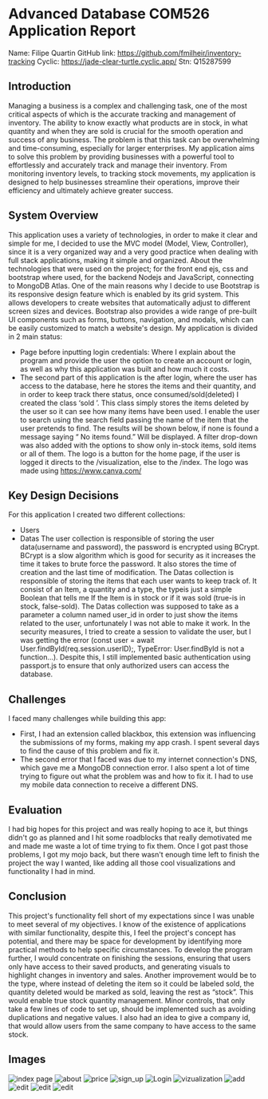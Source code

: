 # Advanced Database COM526 Application Report

Name: Filipe Quartin
GitHub link: https://github.com/fmilheir/inventory-tracking 
Cyclic: https://jade-clear-turtle.cyclic.app/
Stn: Q15287599

## Introduction
Managing a business is a complex and challenging task, one of the most critical aspects of which is the accurate tracking and management of inventory. The ability to know exactly what products are in stock, in what quantity and when they are sold is crucial for the smooth operation and success of any business. The problem is that this task can be overwhelming and time-consuming, especially for larger enterprises. My application aims to solve this problem by providing businesses with a powerful tool to effortlessly and accurately track and manage their inventory. From monitoring inventory levels, to tracking stock movements, my application is designed to help businesses streamline their operations, improve their efficiency and ultimately achieve greater success.

## System Overview
This application uses a variety of technologies, in order to make it clear and simple for me, I decided to use the MVC model (Model, View, Controller), since it is a very organized way and a very good practice when dealing with full stack applications, making it simple and organized.
About the technologies that were used on the project; for the front end ejs, css and bootstrap where used, for the backend Nodejs and JavaScript, connecting to MongoDB Atlas.
One of the main reasons why I decide to use Bootstrap is its responsive design feature which is enabled by its grid system. This allows developers to create websites that automatically adjust to different screen sizes and devices. Bootstrap also provides a wide range of pre-built UI components such as forms, buttons, navigation, and modals, which can be easily customized to match a website's design.
My application is divided in 2 main status:
- Page before inputting login credentials:
Where I explain about the program and provide the user the option to create an account or login, as well as why this application was built and how much it costs.
- The second part of this application is the after login, where the user has access to the database, here he stores the items and their quantity, and in order to keep track there status, once consumed/sold(deleted) I created the class ‘sold ’.
This class simply stores the items deleted by the user so it can see how many items have been used.
I enable the user to search using the search field passing the name of the item that the user pretends to find. The results will be shown below, if none is found a message saying “ No items found.” Will be displayed.
A filter drop-down was also added with the options to show only in-stock items, sold items or all of them.
The logo is a button for the home page, if the user is logged it directs to the /visualization, else to the /index.
The logo was made using https://www.canva.com/

## Key Design Decisions
For this application I created two different collections:
- Users
- Datas
The user collection is responsible of storing the user data(username and password), the password is encrypted using BCrypt. BCrypt is a slow algorithm which is good for security as it increases the time it takes to brute force the password.
It also stores the time of creation and the last time of modification.
The Datas collection is responsible of storing the items that each user wants to keep track of. It consist of an Item, a quantity and a type, the typeis just a simple Boolean that tells me If the Item is in stock or if it was sold (true-is in stock, false-sold).
The Datas collection was supposed to take as a parameter a column named user_id in order to just show the items related to the user, unfortunately I was not able to make it work.
In the security measures, I tried to create a session to validate the user, but I was getting the error (const user = await User.findById(req.session.userID);, TypeError: User.findById is not a function...). Despite this, I still implemented basic authentication using passport.js to ensure that only authorized users can access the database.

## Challenges
I faced many challenges while building this app:
- First, I had an extension called blackbox, this extension was influencing the submissions of my forms, making my app crash. I spent several days to find the cause of this problem and fix it.
- The second error that I faced was due to my internet connection's DNS, which gave me a MongoDB connection error. I also spent a lot of time trying to figure out what the problem was and how to fix it. I had to use my mobile data connection to receive a different DNS.

## Evaluation
I had big hopes for this project and was really hoping to ace it, but things didn't go as planned and I hit some roadblocks that really demotivated me and made me waste a lot of time trying to fix them. Once I got past those problems, I got my mojo back, but there wasn't enough time left to finish the project the way I wanted, like adding all those cool visualizations and functionality I had in mind.

## Conclusion
This project's functionality fell short of my expectations since I was unable to meet several of my objectives. I know of the existence of applications with similar functionality, despite this, I feel the project's concept has potential, and there may be space for development by identifying more practical methods to help specific circumstances.
To develop the program further, I would concentrate on finishing the sessions, ensuring that users only have access to their saved products, and generating visuals to highlight changes in inventory and sales. Another improvement would be to the type, where instead of deleting the item so it could be labeled sold, the quantity deleted would be marked as sold, leaving the rest as “stock”. This would enable true stock quantity management.
Minor controls, that only take a few lines of code to set up, should be implemented such as avoiding duplications and negative values.
I also had an idea to give a company id, that would allow users from the same company to have access to the same stock.

## Images
![index page](./images/home_logo.png)
![about](./images/about.PNG)
![price](./images/pricing.PNG)
![sign_up](./images/sing_up.PNG)
![Login](./images/Login.PNG)
![vizualization](./images/vizualization.PNG)
![add](./images/add.PNG)
![edit](./images/edit.PNG)
![edit](./images/edit.PNG)
![edit](./images/diagram.drawio.png)
